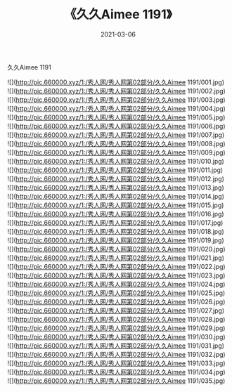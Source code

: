 ﻿---
layout: post
title:  《久久Aimee 1191》
date:   2021-03-06
img: http://pic.660000.xyz/1:/秀人网/秀人网第02部分/久久Aimee 1191/000.jpg
categories: [美女, 清纯, 唯美]
---

久久Aimee 1191

  ![](http://pic.660000.xyz/1:/秀人网/秀人网第02部分/久久Aimee 1191/001.jpg) <br> ![](http://pic.660000.xyz/1:/秀人网/秀人网第02部分/久久Aimee 1191/002.jpg) <br> ![](http://pic.660000.xyz/1:/秀人网/秀人网第02部分/久久Aimee 1191/003.jpg) <br> ![](http://pic.660000.xyz/1:/秀人网/秀人网第02部分/久久Aimee 1191/004.jpg) <br> ![](http://pic.660000.xyz/1:/秀人网/秀人网第02部分/久久Aimee 1191/005.jpg) <br> ![](http://pic.660000.xyz/1:/秀人网/秀人网第02部分/久久Aimee 1191/006.jpg) <br> ![](http://pic.660000.xyz/1:/秀人网/秀人网第02部分/久久Aimee 1191/007.jpg) <br> ![](http://pic.660000.xyz/1:/秀人网/秀人网第02部分/久久Aimee 1191/008.jpg) <br> ![](http://pic.660000.xyz/1:/秀人网/秀人网第02部分/久久Aimee 1191/009.jpg) <br> ![](http://pic.660000.xyz/1:/秀人网/秀人网第02部分/久久Aimee 1191/010.jpg) <br> ![](http://pic.660000.xyz/1:/秀人网/秀人网第02部分/久久Aimee 1191/011.jpg) <br> ![](http://pic.660000.xyz/1:/秀人网/秀人网第02部分/久久Aimee 1191/012.jpg) <br> ![](http://pic.660000.xyz/1:/秀人网/秀人网第02部分/久久Aimee 1191/013.jpg) <br> ![](http://pic.660000.xyz/1:/秀人网/秀人网第02部分/久久Aimee 1191/014.jpg) <br> ![](http://pic.660000.xyz/1:/秀人网/秀人网第02部分/久久Aimee 1191/015.jpg) <br> ![](http://pic.660000.xyz/1:/秀人网/秀人网第02部分/久久Aimee 1191/016.jpg) <br> ![](http://pic.660000.xyz/1:/秀人网/秀人网第02部分/久久Aimee 1191/017.jpg) <br> ![](http://pic.660000.xyz/1:/秀人网/秀人网第02部分/久久Aimee 1191/018.jpg) <br> ![](http://pic.660000.xyz/1:/秀人网/秀人网第02部分/久久Aimee 1191/019.jpg) <br> ![](http://pic.660000.xyz/1:/秀人网/秀人网第02部分/久久Aimee 1191/020.jpg) <br> ![](http://pic.660000.xyz/1:/秀人网/秀人网第02部分/久久Aimee 1191/021.jpg) <br> ![](http://pic.660000.xyz/1:/秀人网/秀人网第02部分/久久Aimee 1191/022.jpg) <br> ![](http://pic.660000.xyz/1:/秀人网/秀人网第02部分/久久Aimee 1191/023.jpg) <br> ![](http://pic.660000.xyz/1:/秀人网/秀人网第02部分/久久Aimee 1191/024.jpg) <br> ![](http://pic.660000.xyz/1:/秀人网/秀人网第02部分/久久Aimee 1191/025.jpg) <br> ![](http://pic.660000.xyz/1:/秀人网/秀人网第02部分/久久Aimee 1191/026.jpg) <br> ![](http://pic.660000.xyz/1:/秀人网/秀人网第02部分/久久Aimee 1191/027.jpg) <br> ![](http://pic.660000.xyz/1:/秀人网/秀人网第02部分/久久Aimee 1191/028.jpg) <br> ![](http://pic.660000.xyz/1:/秀人网/秀人网第02部分/久久Aimee 1191/029.jpg) <br> ![](http://pic.660000.xyz/1:/秀人网/秀人网第02部分/久久Aimee 1191/030.jpg) <br> ![](http://pic.660000.xyz/1:/秀人网/秀人网第02部分/久久Aimee 1191/031.jpg) <br> ![](http://pic.660000.xyz/1:/秀人网/秀人网第02部分/久久Aimee 1191/032.jpg) <br> ![](http://pic.660000.xyz/1:/秀人网/秀人网第02部分/久久Aimee 1191/033.jpg) <br> ![](http://pic.660000.xyz/1:/秀人网/秀人网第02部分/久久Aimee 1191/034.jpg) <br> ![](http://pic.660000.xyz/1:/秀人网/秀人网第02部分/久久Aimee 1191/035.jpg) <br>